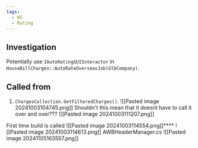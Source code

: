 ```yaml
---
tags:
  - WI
  - Rating
---
```

## Investigation
Potentially use `IAutoRatingGUIInteractor` in `HouseBillCharges::AutoRateOverseasJob(GlbCompany)`.

## Called from
1. `ChargesCollection.GetFilteredCharges()`. ![[Pasted image 20241003104745.png]] Shouldn't this mean that it doesnt have to call it over and over???
![[Pasted image 20241003111207.png]]

First time build is called
![[Pasted image 20241003114554.png]]****
![[Pasted image 20241003114613.png]]
AWBHeaderManager.cs
![[Pasted image 20241105163557.png]]